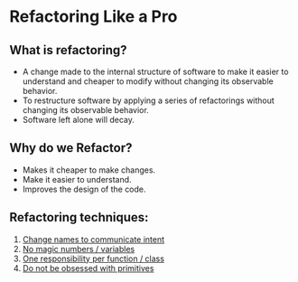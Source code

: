# Refactoring Like a Pro

## What is refactoring?

- A change made to the internal structure of software to make it easier to understand and cheaper to modify without changing its observable behavior.
- To restructure software by applying a series of refactorings without changing its observable behavior.
- Software left alone will decay.

## Why do we Refactor?

- Makes it cheaper to make changes.
- Make it easier to understand.
- Improves the design of the code.

## Refactoring techniques:

1) [Change names to communicate intent](examples/technique1.md)
2) [No magic numbers / variables](examples/technique2.md)
3) [One responsibility per function / class](examples/technique3.md)
4) [Do not be obsessed with primitives](examples/technique4.md)